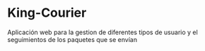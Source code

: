 # King-Courier

Aplicación web para la gestion de diferentes tipos de usuario y el seguimientos de los paquetes que se envían
